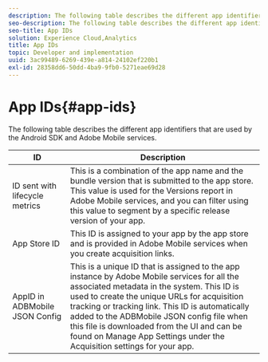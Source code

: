 ```yaml
---
description: The following table describes the different app identifiers that are used by the Android SDK and Adobe Mobile services.
seo-description: The following table describes the different app identifiers that are used by the Android SDK and Adobe Mobile services.
seo-title: App IDs
solution: Experience Cloud,Analytics
title: App IDs
topic: Developer and implementation
uuid: 3ac99489-6269-439e-a814-24102ef220b1
exl-id: 28358dd6-50dd-4ba9-9fb0-5271eae69d28
---
```

# App IDs{#app-ids}

The following table describes the different app identifiers that are used by the Android SDK and Adobe Mobile services.

 ID | Description |
|--- |--- |
|ID sent with lifecycle metrics|This is a combination of the app name and the bundle version that is submitted to the app store. This value is used for the  Versions report in Adobe Mobile services, and you can filter using this value to segment by a specific release version of your app.|
|App Store ID|This ID is assigned to your app by the app store and is provided in Adobe Mobile services when you create acquisition links.|
|AppID in ADBMobile JSON Config|This is a unique ID that is assigned to the app instance by Adobe Mobile services for all the associated metadata in the system. This ID is used to create the unique URLs for acquisition tracking or tracking link. This ID is automatically added to the ADBMobile JSON config file when this file is downloaded from the UI and can be found on  Manage App Settings under the Acquisition settings for your app.|
